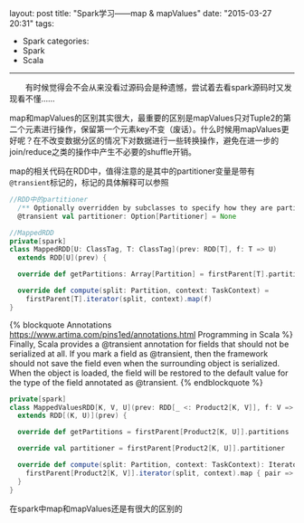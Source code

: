 layout: post
title: "Spark学习——map & mapValues"
date: "2015-03-27 20:31"
tags:
- Spark
categories:
- Spark
- Scala
---
　　有时候觉得会不会从来没看过源码会是种遗憾，尝试着去看spark源码时又发现看不懂……

map和mapValues的区别其实很大，最重要的区别是mapValues只对Tuple2的第二个元素进行操作，保留第一个元素key不变（废话）。什么时候用mapValues更好呢？在不改变数据分区的情况下对数据进行一些转换操作，避免在进一步的join/reduce之类的操作中产生不必要的shuffle开销。

map的相关代码在RDD中，值得注意的是其中的partitioner变量是带有`@transient`标记的，标记的具体解释可以参照
```scala
//RDD中的partitioner
  /** Optionally overridden by subclasses to specify how they are partitioned. */
  @transient val partitioner: Option[Partitioner] = None

//MappedRDD
private[spark]
class MappedRDD[U: ClassTag, T: ClassTag](prev: RDD[T], f: T => U)
  extends RDD[U](prev) {

  override def getPartitions: Array[Partition] = firstParent[T].partitions

  override def compute(split: Partition, context: TaskContext) =
    firstParent[T].iterator(split, context).map(f)
}
```

{% blockquote Annotations https://www.artima.com/pins1ed/annotations.html Programming in Scala %}
Finally, Scala provides a @transient annotation for fields that should not be serialized at all. If you mark a field as @transient, then the framework should not save the field even when the surrounding object is serialized. When the object is loaded, the field will be restored to the default value for the type of the field annotated as @transient.
{% endblockquote %}


```scala
private[spark]
class MappedValuesRDD[K, V, U](prev: RDD[_ <: Product2[K, V]], f: V => U)
  extends RDD[(K, U)](prev) {

  override def getPartitions = firstParent[Product2[K, U]].partitions

  override val partitioner = firstParent[Product2[K, U]].partitioner

  override def compute(split: Partition, context: TaskContext): Iterator[(K, U)] = {
    firstParent[Product2[K, V]].iterator(split, context).map { pair => (pair._1, f(pair._2)) }
  }
}
```

在spark中map和mapValues还是有很大的区别的
